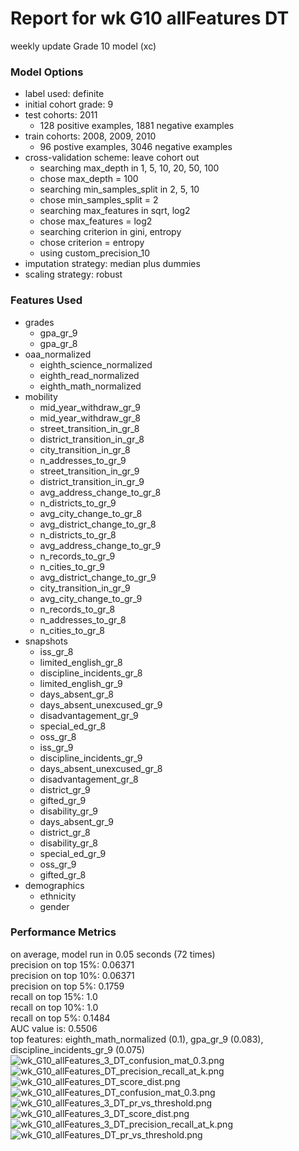 # Report for wk G10 allFeatures DT
weekly update Grade 10 model (xc)

### Model Options
* label used: definite
* initial cohort grade: 9
* test cohorts: 2011
	 * 128 positive examples, 1881 negative examples
* train cohorts: 2008, 2009, 2010
	 * 96 postive examples, 3046 negative examples
* cross-validation scheme: leave cohort out
	 * searching max_depth in 1, 5, 10, 20, 50, 100
	 * chose max_depth = 100
	 * searching min_samples_split in 2, 5, 10
	 * chose min_samples_split = 2
	 * searching max_features in sqrt, log2
	 * chose max_features = log2
	 * searching criterion in gini, entropy
	 * chose criterion = entropy
	 * using custom_precision_10
* imputation strategy: median plus dummies
* scaling strategy: robust

### Features Used
* grades
	 * gpa_gr_9
	 * gpa_gr_8
* oaa_normalized
	 * eighth_science_normalized
	 * eighth_read_normalized
	 * eighth_math_normalized
* mobility
	 * mid_year_withdraw_gr_9
	 * mid_year_withdraw_gr_8
	 * street_transition_in_gr_8
	 * district_transition_in_gr_8
	 * city_transition_in_gr_8
	 * n_addresses_to_gr_9
	 * street_transition_in_gr_9
	 * district_transition_in_gr_9
	 * avg_address_change_to_gr_8
	 * n_districts_to_gr_9
	 * avg_city_change_to_gr_8
	 * avg_district_change_to_gr_8
	 * n_districts_to_gr_8
	 * avg_address_change_to_gr_9
	 * n_records_to_gr_9
	 * n_cities_to_gr_9
	 * avg_district_change_to_gr_9
	 * city_transition_in_gr_9
	 * avg_city_change_to_gr_9
	 * n_records_to_gr_8
	 * n_addresses_to_gr_8
	 * n_cities_to_gr_8
* snapshots
	 * iss_gr_8
	 * limited_english_gr_8
	 * discipline_incidents_gr_8
	 * limited_english_gr_9
	 * days_absent_gr_8
	 * days_absent_unexcused_gr_9
	 * disadvantagement_gr_9
	 * special_ed_gr_8
	 * oss_gr_8
	 * iss_gr_9
	 * discipline_incidents_gr_9
	 * days_absent_unexcused_gr_8
	 * disadvantagement_gr_8
	 * district_gr_9
	 * gifted_gr_9
	 * disability_gr_9
	 * days_absent_gr_9
	 * district_gr_8
	 * disability_gr_8
	 * special_ed_gr_9
	 * oss_gr_9
	 * gifted_gr_8
* demographics
	 * ethnicity
	 * gender

### Performance Metrics
on average, model run in 0.05 seconds (72 times) <br/>precision on top 15%: 0.06371 <br/>precision on top 10%: 0.06371 <br/>precision on top 5%: 0.1759 <br/>recall on top 15%: 1.0 <br/>recall on top 10%: 1.0 <br/>recall on top 5%: 0.1484 <br/>AUC value is: 0.5506 <br/>top features: eighth_math_normalized (0.1), gpa_gr_9 (0.083), discipline_incidents_gr_9 (0.075)
![wk_G10_allFeatures_3_DT_confusion_mat_0.3.png](figs/wk_G10_allFeatures_3_DT_confusion_mat_0.3.png)
![wk_G10_allFeatures_DT_precision_recall_at_k.png](figs/wk_G10_allFeatures_DT_precision_recall_at_k.png)
![wk_G10_allFeatures_DT_score_dist.png](figs/wk_G10_allFeatures_DT_score_dist.png)
![wk_G10_allFeatures_DT_confusion_mat_0.3.png](figs/wk_G10_allFeatures_DT_confusion_mat_0.3.png)
![wk_G10_allFeatures_3_DT_pr_vs_threshold.png](figs/wk_G10_allFeatures_3_DT_pr_vs_threshold.png)
![wk_G10_allFeatures_3_DT_score_dist.png](figs/wk_G10_allFeatures_3_DT_score_dist.png)
![wk_G10_allFeatures_3_DT_precision_recall_at_k.png](figs/wk_G10_allFeatures_3_DT_precision_recall_at_k.png)
![wk_G10_allFeatures_DT_pr_vs_threshold.png](figs/wk_G10_allFeatures_DT_pr_vs_threshold.png)
